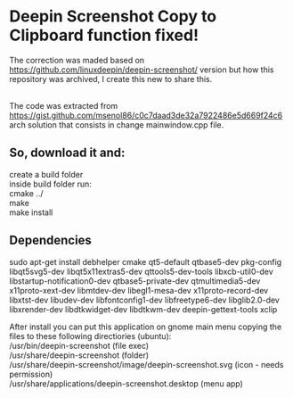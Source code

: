 # Deepin Screenshot Copy to Clipboard function fixed!

The correction was maded based on https://github.com/linuxdeepin/deepin-screenshot/ version but how this repository was archived, I create this new to share this.<br /><br />

The code was extracted from https://gist.github.com/msenol86/c0c7daad3de32a7922486e5d669f24c6 arch solution that consists in change mainwindow.cpp file.

## So, download it and:
create a build folder <br />
inside build folder run: <br />
cmake ../ <br />
make <br />
make install<br />

## Dependencies 
sudo apt-get install debhelper cmake qt5-default qtbase5-dev pkg-config libqt5svg5-dev libqt5x11extras5-dev qttools5-dev-tools libxcb-util0-dev libstartup-notification0-dev qtbase5-private-dev qtmultimedia5-dev x11proto-xext-dev libmtdev-dev libegl1-mesa-dev x11proto-record-dev libxtst-dev libudev-dev libfontconfig1-dev libfreetype6-dev libglib2.0-dev libxrender-dev libdtkwidget-dev libdtkwm-dev deepin-gettext-tools xclip

After install you can put this application on gnome main menu copying the files to these following directiories (ubuntu): <br />
/usr/bin/deepin-screenshot (file exec) <br />
/usr/share/deepin-screenshot (folder) <br />
/usr/share/deepin-screenshot/image/deepin-screenshot.svg (icon - needs permission) <br />
/usr/share/applications/deepin-screenshot.desktop (menu app) <br />

